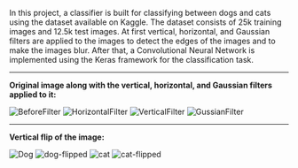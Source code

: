 In this project, a classifier is built for classifying between dogs and cats using the dataset available on Kaggle. The dataset consists of 25k training images and 12.5k test images. At first vertical, horizontal, and Gaussian filters are applied to the images to detect the edges of the images and to make the images blur. After that, a Convolutional Neural Network is implemented using the Keras framework for the classification task.

----------------------------
**Original image along with the vertical, horizontal, and Gaussian filters applied to it:**

![BeforeFilter](https://user-images.githubusercontent.com/62679750/121814388-317dbb80-cc47-11eb-84d8-0f601c05dd09.png)
![HorizontalFilter](https://user-images.githubusercontent.com/62679750/121814481-b4067b00-cc47-11eb-9371-6c49db22ff4d.png)
![VerticalFilter](https://user-images.githubusercontent.com/62679750/121814517-e2845600-cc47-11eb-9fee-a34ea1482a6e.png)
![GussianFilter](https://user-images.githubusercontent.com/62679750/121814520-e44e1980-cc47-11eb-9763-142622690fce.png)

----------------------------
**Vertical flip of the image:**

![Dog](https://user-images.githubusercontent.com/62679750/121814702-c8974300-cc48-11eb-878b-921ab55568ec.png)
![dog-flipped](https://user-images.githubusercontent.com/62679750/121814704-ca610680-cc48-11eb-92b7-0fff607ca376.png)
![cat](https://user-images.githubusercontent.com/62679750/121814734-fd0aff00-cc48-11eb-9366-8947519c10b8.png)
![cat-flipped](https://user-images.githubusercontent.com/62679750/121814737-ff6d5900-cc48-11eb-9b79-5888a26e0f6c.png)
